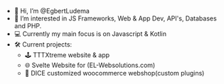 - 👋 Hi, I’m @EgbertLudema
- 👀 I’m interested in JS Frameworks, Web & App Dev, API's, Databases and PHP.
- 💻 Currently my main focus is on Javascript & Kotlin
- 🛠️ Current projects:
  - 🕹️ TTTXtreme website & app
  - 🌐 Svelte Website for (EL-Websolutions.com)
  - 🎲 DICE customized woocommerce webshop(custom plugins)
